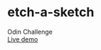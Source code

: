 # etch-a-sketch
Odin Challenge
<br>
<a href="https://sendzixbt.github.io/etch-a-sketch/" target="_blank">Live demo</a>
